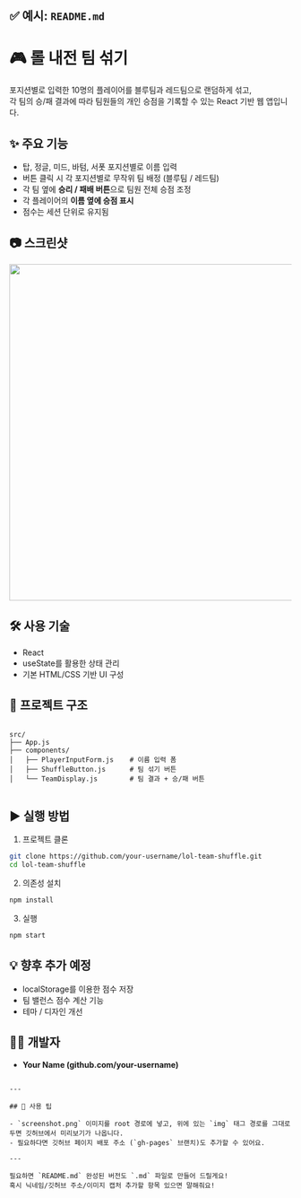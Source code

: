 
## ✅ 예시: `README.md`

# 🎮 롤 내전 팀 섞기

포지션별로 입력한 10명의 플레이어를 블루팀과 레드팀으로 랜덤하게 섞고,  
각 팀의 승/패 결과에 따라 팀원들의 개인 승점을 기록할 수 있는 React 기반 웹 앱입니다.

## ✨ 주요 기능

- 탑, 정글, 미드, 바텀, 서폿 포지션별로 이름 입력
- 버튼 클릭 시 각 포지션별로 무작위 팀 배정 (블루팀 / 레드팀)
- 각 팀 옆에 **승리 / 패배 버튼**으로 팀원 전체 승점 조정
- 각 플레이어의 **이름 옆에 승점 표시**
- 점수는 세션 단위로 유지됨

## 📷 스크린샷

<img src="./screenshot.png" width="600" />

## 🛠 사용 기술

- React
- useState를 활용한 상태 관리
- 기본 HTML/CSS 기반 UI 구성

## 📁 프로젝트 구조

```

src/
├── App.js
├── components/
│   ├── PlayerInputForm.js    # 이름 입력 폼
│   ├── ShuffleButton.js      # 팀 섞기 버튼
│   └── TeamDisplay.js        # 팀 결과 + 승/패 버튼


```

## ▶️ 실행 방법

1. 프로젝트 클론

```bash
git clone https://github.com/your-username/lol-team-shuffle.git
cd lol-team-shuffle
````

2. 의존성 설치

```bash
npm install
```

3. 실행

```bash
npm start
```

## 💡 향후 추가 예정

* localStorage를 이용한 점수 저장
* 팀 밸런스 점수 계산 기능
* 테마 / 디자인 개선

## 👨‍💻 개발자

* **Your Name (github.com/your-username)**

```

---

## 📌 사용 팁

- `screenshot.png` 이미지를 root 경로에 넣고, 위에 있는 `img` 태그 경로를 그대로 두면 깃허브에서 미리보기가 나옵니다.
- 필요하다면 깃허브 페이지 배포 주소 (`gh-pages` 브랜치)도 추가할 수 있어요.

---

필요하면 `README.md` 완성된 버전도 `.md` 파일로 만들어 드릴게요!  
혹시 닉네임/깃허브 주소/이미지 캡처 추가할 항목 있으면 말해줘요!
```
